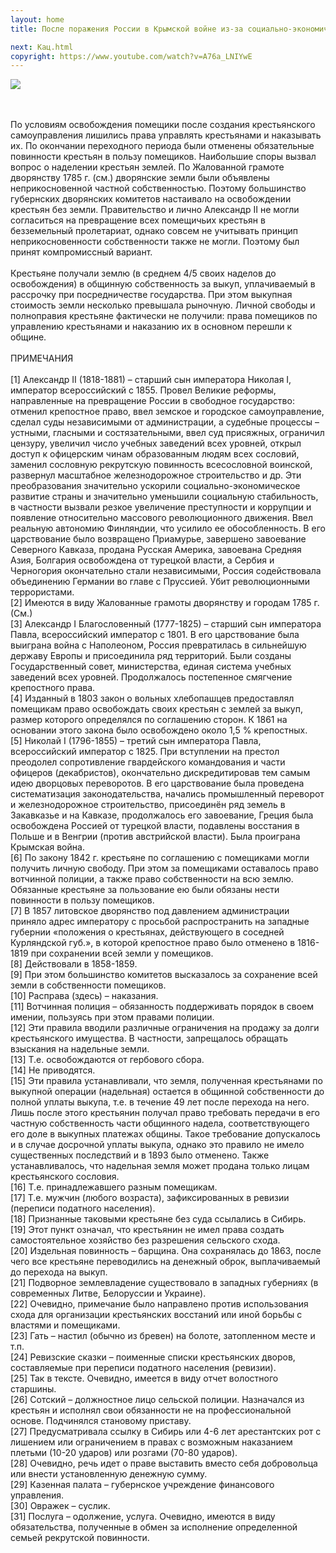 ```yaml
---
layout: home
title: После поражения России в Крымской войне из-за социально-экономической отсталости, основной причиной которой было крепостное право, стало ясно, что его сохранение угрожает положению России как великой державы. Поэтому Александр&nbsp;II, в правление отца поддерживавший его политику, после воцарения начал подготовку к освобождению крестьян. Соответствующие законы разрабатывались с 1857, первоначально в Секретном комитете, затем в губернских дворянских комитетах по крестьянскому делу, затем в Редакционных комиссиях, Главном комитете по крестьянскому делу и Государственном совете. Наибольший вклад в их составление внесли и.о. господина министра внутренних дел Н.А. Милютин и председатель Редакционных комиссий Я.А. Ростовцев. Законы были утверждены императором в годовщину его вступления на престол 19.2.1861 г.

next: Кац.html
copyright: https://www.youtube.com/watch?v=A76a_LNIYwE
---
```


[![](https://shabbat.lamourism.com/kolobok/AlexanderII.jpg)](GULAG.html)

<br/>
<br/>По условиям освобождения помещики после создания крестьянского самоуправления лишились права управлять крестьянами и наказывать их. По окончании переходного периода были отменены обязательные повинности крестьян в пользу помещиков. Наибольшие споры вызвал вопрос о наделении крестьян землей. По Жалованной грамоте дворянству 1785 г. (см.) дворянские земли были объявлены неприкосновенной частной собственностью. Поэтому большинство губернских дворянских комитетов настаивало на освобождении крестьян без земли. Правительство и лично Александр&nbsp;II не могли согласиться на превращение всех помещичьих крестьян в безземельный пролетариат, однако совсем не учитывать принцип неприкосновенности собственности также не могли. Поэтому был принят компромиссный вариант.
<br/>
<br/>Крестьяне получали землю (в среднем 4/5 своих наделов до освобождения) в общинную собственность за выкуп, уплачиваемый в рассрочку при посредничестве государства. При этом выкупная стоимость земли несколько превышала рыночную. Личной свободы и полноправия крестьяне фактически не получили: права помещиков по управлению крестьянами и наказанию их в основном перешли к общине.
<br/>
<br/> ПРИМЕЧАНИЯ
<br/>
<br/>[1] Александр&nbsp;II (1818-1881) – старший сын императора Николая I, император всероссийский с 1855. Провел Великие реформы, направленные на превращение России в свободное государство: отменил крепостное право, ввел земское и городское самоуправление, сделал суды независимыми от администрации,  а судебные процессы – устными, гласными и состязательными, ввел суд присяжных, ограничил цензуру, увеличил число учебных заведений всех  уровней, открыл доступ к офицерским чинам образованным людям всех сословий, заменил сословную рекрутскую повинность всесословной воинской, развернул масштабное железнодорожное строительство и др. Эти преобразования значительно ускорили социально-экономическое развитие страны и значительно уменьшили социальную стабильность, в частности вызвали резкое увеличение преступности и коррупции и появление относительно массового революционного движения. Ввел реальную автономию Финляндии, что усилило ее обособленность. В его царствование было возвращено Приамурье, завершено завоевание Северного Кавказа, продана Русская Америка, завоевана Средняя Азия, Болгария освобождена от турецкой власти, а Сербия и Черногория окончательно стали независимыми, Россия содействовала объединению Германии во главе с Пруссией. Убит революционными террористами.
<br/>[2] Имеются в виду Жалованные грамоты дворянству и городам 1785 г. (См.)
<br/>[3] Александр I Благословенный (1777-1825) – старший сын императора Павла, всероссийский император с 1801. В его царствование была выиграна война с Наполеоном, Россия превратилась в сильнейшую державу Европы и присоединила ряд территорий. Были созданы Государственный совет, министерства, единая система учебных заведений всех уровней. Продолжалось постепенное смягчение крепостного права.
<br/>[4] Изданный в 1803 закон о вольных хлебопашцев предоставлял помещикам право освобождать своих крестьян с землей за выкуп, размер которого определялся по соглашению сторон. К 1861 на основании этого закона было освобождено около 1,5 % крепостных.
<br/>[5] Николай I (1796-1855) – третий сын императора Павла, всероссийский император с 1825. При вступлении на престол преодолел сопротивление гвардейского командования и части офицеров (декабристов), окончательно дискредитировав тем самым идею дворцовых переворотов. В его царствование была проведена систематизация законодательства, начались промышленный переворот и железнодорожное строительство, присоединён ряд земель в Закавказье и на Кавказе, продолжалось его завоевание, Греция была освобождена Россией от турецкой власти, подавлены восстания в Польше и в Венгрии (против австрийской власти). Была проиграна Крымская война.
<br/>[6] По закону 1842 г. крестьяне по соглашению с помещиками могли получить личную свободу. При этом за помещиками оставалось право вотчинной полиции, а также право собственности на всю землю. Обязанные крестьяне за пользование ею были обязаны нести повинности в пользу помещиков.
<br/>[7] В 1857 литовское дворянство под давлением администрации приняло адрес императору с просьбой распространить на западные губернии «положения о крестьянах, действующего в соседней Курляндской губ.», в которой крепостное право было отменено в 1816-1819 при сохранении всей земли у помещиков.
<br/>[8] Действовали в 1858-1859.
<br/>[9] При этом большинство комитетов высказалось за сохранение всей земли в собственности помещиков.
<br/>[10] Расправа (здесь) – наказания.
<br/>[11] Вотчинная полиция – обязанность поддерживать порядок в своем имении, пользуясь при этом правами полиции.
<br/>[12] Эти правила вводили различные ограничения на продажу за долги крестьянского имущества. В частности, запрещалось обращать взыскания на надельные земли.
<br/>[13] Т.е. освобождаются от гербового сбора.
<br/>[14] Не приводятся.
<br/>[15] Эти правила устанавливали, что земля, полученная крестьянами по выкупной операции (надельная) остается в общинной собственности до полной уплаты выкупа, т.е. в течение 49 лет после перехода на него. Лишь после этого крестьянин получал право требовать передачи в его частную собственность части общинного надела, соответствующего его доле в выкупных платежах общины. Такое требование допускалось и в случае досрочной уплаты выкупа, однако это правило не имело существенных последствий и в 1893 было отменено. Также устанавливалось, что надельная земля может продана только лицам крестьянского сословия.
<br/>[16] Т.е. принадлежавшего разным помещикам.
<br/>[17] Т.е. мужчин (любого возраста), зафиксированных в ревизии (переписи податного населения).
<br/>[18] Признанные таковыми крестьяне без суда ссылались в Сибирь.
<br/>[19] Этот пункт означал, что крестьянин не имел права создать самостоятельное хозяйство без разрешения сельского схода.
<br/>[20] Издельная повинность – барщина. Она сохранялась до 1863, после чего все крестьяне переводились на денежный оброк, выплачиваемый до перехода на выкуп.
<br/>[21] Подворное землевладение существовало в западных губерниях (в современных Литве, Белоруссии и Украине).
<br/>[22] Очевидно, примечание было направлено против использования схода для организации крестьянских восстаний или иной борьбы с властями и помещиками.
<br/>[23] Гать – настил (обычно из бревен) на болоте, затопленном месте и т.п.
<br/>[24] Ревизские сказки – поименные списки крестьянских дворов, составляемые при переписи податного населения (ревизии).
<br/>[25] Так в тексте. Очевидно, имеется в виду отчет волостного старшины.
<br/>[26] Сотский – должностное лицо сельской полиции. Назначался из крестьян и исполнял свои обязанности не на профессиональной основе. Подчинялся становому приставу.
<br/>[27] Предусматривала ссылку в Сибирь или 4-6 лет арестантских рот с лишением или ограничением в правах с возможным наказанием плетьми (10-20 ударов) или розгами (70-80 ударов).
<br/>[28] Очевидно, речь идет о праве выставить вместо себя добровольца или внести установленную денежную сумму.
<br/>[29] Казенная палата – губернское учреждение финансового управления.
<br/>[30] Овражек – суслик.
<br/>[31] Послуга – одолжение, услуга. Очевидно, имеются в виду обязательства, полученные в обмен за исполнение определенной семьей рекрутской повинности.
